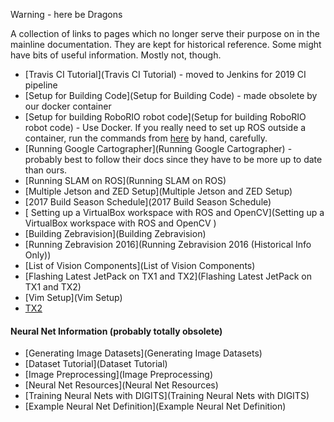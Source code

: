 Warning - here be Dragons

A collection of links to pages which no longer serve their purpose on in the mainline documentation.  They are kept for historical reference. Some might have bits of useful information. Mostly not, though.

  - [Travis CI Tutorial](Travis CI Tutorial) - moved to Jenkins for 2019 CI pipeline
  - [Setup for Building Code](Setup for Building Code) - made obsolete by our docker container
  - [Setup for building RoboRIO robot code](Setup for building RoboRIO robot code) - Use Docker. If you really need to set up ROS outside a container, run the commands from [here](https://github.com/FRC900/dockerfile/blob/master/Dockerfile) by hand, carefully.
  - [Running Google Cartographer](Running Google Cartographer) - probably best to follow their docs since they have to be more up to date than ours.
  - [Running SLAM on ROS](Running SLAM on ROS)
  - [Multiple Jetson and ZED Setup](Multiple Jetson and ZED Setup)
  - [2017 Build Season Schedule](2017 Build Season Schedule)
  - [ Setting up a VirtualBox workspace with ROS and OpenCV](Setting up a VirtualBox workspace with ROS and OpenCV )
  - [Building Zebravision](Building Zebravision)
  - [Running Zebravision 2016](Running Zebravision 2016 (Historical Info Only))
  - [List of Vision Components](List of Vision Components)
  - [Flashing Latest JetPack on TX1 and TX2](Flashing Latest JetPack on TX1 and TX2)
  - [Vim Setup](Vim Setup)
  - [TX2](TX2)

####  Neural Net Information (probably totally obsolete) #### 
  - [Generating Image Datasets](Generating Image Datasets)
  - [Dataset Tutorial](Dataset Tutorial)
  - [Image Preprocessing](Image Preprocessing)
  - [Neural Net Resources](Neural Net Resources)
  - [Training Neural Nets with DIGITS](Training Neural Nets with DIGITS)
  - [Example Neural Net Definition](Example Neural Net Definition)